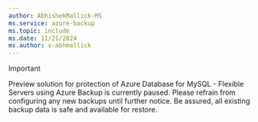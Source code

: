 ```yaml
---
author: AbhishekMallick-MS
ms.service: azure-backup
ms.topic: include
ms.date: 11/21/2024
ms.author: v-abhmallick
---
```


>[!Important]
>Preview solution for protection of Azure Database for MySQL - Flexible Servers using Azure Backup is currently paused. Please refrain from configuring any new backups until further notice. Be assured, all existing backup data is safe and available for restore.